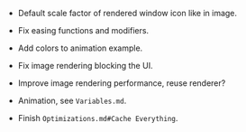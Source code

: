 * Default scale factor of rendered window icon like in image.

* Fix easing functions and modifiers.
* Add colors to animation example.
* Fix image rendering blocking the UI.
* Improve image rendering performance, reuse renderer?

* Animation, see `Variables.md`.
* Finish `Optimizations.md#Cache Everything`.